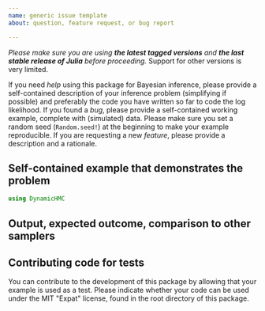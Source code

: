 ```yaml
---
name: generic issue template
about: question, feature request, or bug report

---
```


*Please make sure you are using **the latest tagged versions** and **the last stable release of Julia** before proceeding.* Support for other versions is very limited.

If you need *help* using this package for Bayesian inference, please provide a self-contained description of your inference problem (simplifying if possible) and preferably the code you have written so far to code the log likelihood. If you found a *bug*, please provide a self-contained working example, complete with (simulated) data. Please make sure you set a random seed (`Random.seed!`) at the beginning to make your example reproducible. If you are requesting a new *feature*, please provide a description and a rationale.

## Self-contained example that demonstrates the problem

```julia
using DynamicHMC
```

## Output, expected outcome, comparison to other samplers

## Contributing code for tests

You can contribute to the development of this package by allowing that your example is used as a test. Please indicate whether your code can be used under the MIT "Expat" license, found in the root directory of this package.
